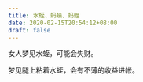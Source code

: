 ```yaml
---
title: 水蛭、蚂蟥、蚂蝗
date: 2020-02-15T20:54:12+08:00
draft: false
---
```


女人梦见水蛭，可能会失财。

梦见腿上粘着水蛭，会有不薄的收益进帐。